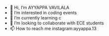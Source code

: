 - 👋 Hi, I’m AYYAPPA VAVILALA
- 👀 I’m interested in coding events
- 🌱 I’m currently learning c
- 💞️ I’m looking to collaborate with ECE students
- 📫 How to reach me instagram:ayyappa.13
<!---
ayyappa-1307/ayyappa-1307 is a ✨ special ✨ repository because its `README.md` (this file) appears on your GitHub profile.
You can click the Preview link to take a look at your changes.
--->
